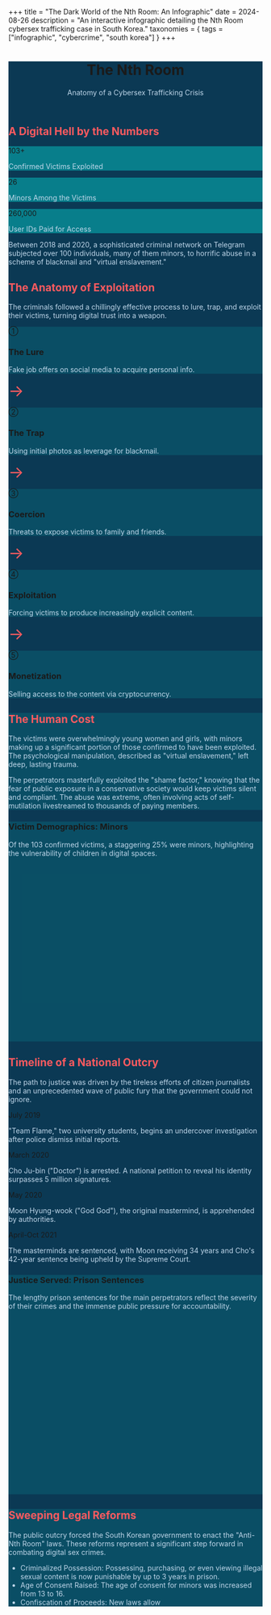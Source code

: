 +++
title = "The Dark World of the Nth Room: An Infographic"
date = 2024-08-26
description = "An interactive infographic detailing the Nth Room cybersex trafficking case in South Korea."
taxonomies = { tags = ["infographic", "cybercrime", "south korea"] }
+++

<div class="prose max-w-none text-gray-200" style="font-family: 'Inter', sans-serif;">
<style>
.chart-container {
position: relative;
width: 100%;
max-width: 600px;
margin-left: auto;
margin-right: auto;
height: 300px;
max-height: 400px;
}
@media (min-width: 768px) {
.chart-container {
height: 350px;
}
}
.flow-arrow {
font-size: 2rem;
color: #FF5A5F;
transform: rotate(90deg);
}
@media (min-width: 768px) {
.flow-arrow {
transform: rotate(0deg);
}
}
.bg-dark-blue { background-color: #0B3954; }
.text-light-blue { color: #BFD7EA; }
.text-vibrant-red { color: #FF5A5F; }
.bg-teal { background-color: #087E8B; }
.bg-teal-50 { background-color: #087E8B50; }
.text-vibrant-red-dark { color: #C81D25; }
</style>

<div class="bg-dark-blue min-h-screen text-gray-200 p-4 md:p-8">

<header class="text-center mb-12">
    <h1 class="text-4xl md:text-6xl font-black text-white mb-2">The Nth Room</h1>
    <p class="text-lg md:text-xl text-light-blue">Anatomy of a Cybersex Trafficking Crisis</p>
</header>

<section id="overview" class="mb-16">
    <h2 class="text-3xl font-bold text-center text-vibrant-red mb-8">A Digital Hell by the Numbers</h2>
    <div class="grid grid-cols-1 md:grid-cols-3 gap-8 text-center">
        <div class="bg-teal p-8 rounded-lg shadow-2xl">
            <p class="text-6xl font-black text-white">103+</p>
            <p class="text-xl text-light-blue mt-2">Confirmed Victims Exploited</p>
        </div>
        <div class="bg-teal p-8 rounded-lg shadow-2xl">
            <p class="text-6xl font-black text-white">26</p>
            <p class="text-xl text-light-blue mt-2">Minors Among the Victims</p>
        </div>
        <div class="bg-teal p-8 rounded-lg shadow-2xl">
            <p class="text-6xl font-black text-white">260,000</p>
            <p class="text-xl text-light-blue mt-2">User IDs Paid for Access</p>
        </div>
    </div>
    <p class="text-center mt-6 text-md text-light-blue max-w-3xl mx-auto">Between 2018 and 2020, a sophisticated criminal network on Telegram subjected over 100 individuals, many of them minors, to horrific abuse in a scheme of blackmail and "virtual enslavement."</p>
</section>

<section id="process" class="mb-16">
    <h2 class="text-3xl font-bold text-center text-vibrant-red mb-8">The Anatomy of Exploitation</h2>
    <p class="text-center mb-10 text-md text-light-blue max-w-3xl mx-auto">The criminals followed a chillingly effective process to lure, trap, and exploit their victims, turning digital trust into a weapon.</p>
    <div class="flex flex-col md:flex-row justify-center items-center gap-4 md:gap-0">
        <div class="text-center p-4 bg-teal-50 rounded-lg w-full md:w-auto">
            <p class="text-4xl mb-2">①</p>
            <h3 class="font-bold text-lg text-white">The Lure</h3>
            <p class="text-sm text-light-blue">Fake job offers on social media to acquire personal info.</p>
        </div>
        <div class="flow-arrow font-bold">→</div>
        <div class="text-center p-4 bg-teal-50 rounded-lg w-full md:w-auto">
            <p class="text-4xl mb-2">②</p>
            <h3 class="font-bold text-lg text-white">The Trap</h3>
            <p class="text-sm text-light-blue">Using initial photos as leverage for blackmail.</p>
        </div>
        <div class="flow-arrow font-bold">→</div>
        <div class="text-center p-4 bg-teal-50 rounded-lg w-full md:w-auto">
            <p class="text-4xl mb-2">③</p>
            <h3 class="font-bold text-lg text-white">Coercion</h3>
            <p class="text-sm text-light-blue">Threats to expose victims to family and friends.</p>
        </div>
        <div class="flow-arrow font-bold">→</div>
        <div class="text-center p-4 bg-teal-50 rounded-lg w-full md:w-auto">
            <p class="text-4xl mb-2">④</p>
            <h3 class="font-bold text-lg text-white">Exploitation</h3>
            <p class="text-sm text-light-blue">Forcing victims to produce increasingly explicit content.</p>
        </div>
         <div class="flow-arrow font-bold">→</div>
        <div class="text-center p-4 bg-teal-50 rounded-lg w-full md:w-auto">
            <p class="text-4xl mb-2">⑤</p>
            <h3 class="font-bold text-lg text-white">Monetization</h3>
            <p class="text-sm text-light-blue">Selling access to the content via cryptocurrency.</p>
        </div>
    </div>
</section>

<section id="victims" class="mb-16">
    <div class="grid grid-cols-1 md:grid-cols-2 gap-8 items-center">
        <div class="bg-teal-50 p-6 rounded-lg shadow-2xl">
            <h2 class="text-3xl font-bold text-vibrant-red mb-4">The Human Cost</h2>
            <p class="text-light-blue mb-4">The victims were overwhelmingly young women and girls, with minors making up a significant portion of those confirmed to have been exploited. The psychological manipulation, described as "virtual enslavement," left deep, lasting trauma.</p>
            <p class="text-light-blue">The perpetrators masterfully exploited the "shame factor," knowing that the fear of public exposure in a conservative society would keep victims silent and compliant. The abuse was extreme, often involving acts of self-mutilation livestreamed to thousands of paying members.</p>
        </div>
        <div class="bg-teal-50 p-6 rounded-lg shadow-2xl">
            <h3 class="text-2xl font-bold text-center text-white mb-4">Victim Demographics: Minors</h3>
            <p class="text-center text-sm text-light-blue mb-4">Of the 103 confirmed victims, a staggering 25% were minors, highlighting the vulnerability of children in digital spaces.</p>
            <div class="chart-container">
                <canvas id="victimDemographicsChart"></canvas>
            </div>
        </div>
    </div>
</section>

<section id="timeline" class="mb-16">
    <h2 class="text-3xl font-bold text-center text-vibrant-red mb-8">Timeline of a National Outcry</h2>
    <p class="text-center mb-10 text-md text-light-blue max-w-3xl mx-auto">The path to justice was driven by the tireless efforts of citizen journalists and an unprecedented wave of public fury that the government could not ignore.</p>
    <div class="relative border-l-4 border-teal ml-6 md:ml-0 md:border-l-0 md:border-t-4 md:w-full md:flex">
        <div class="mb-8 md:mb-0 md:w-1/4 relative flex flex-col items-center">
            <div class="absolute -left-4 -top-3 md:-top-4 md:left-auto w-6 h-6 bg-vibrant-red rounded-full border-4 border-dark-blue"></div>
            <div class="mt-6 md:mt-0 md:pt-8 pl-8 md:pl-0 text-left md:text-center">
                <p class="font-bold text-lg text-white">July 2019</p>
                <p class="text-light-blue">"Team Flame," two university students, begins an undercover investigation after police dismiss initial reports.</p>
            </div>
        </div>
         <div class="mb-8 md:mb-0 md:w-1/4 relative flex flex-col items-center">
            <div class="absolute -left-4 -top-3 md:-top-4 md:left-auto w-6 h-6 bg-vibrant-red rounded-full border-4 border-dark-blue"></div>
            <div class="mt-6 md:mt-0 md:pt-8 pl-8 md:pl-0 text-left md:text-center">
                <p class="font-bold text-lg text-white">March 2020</p>
                <p class="text-light-blue">Cho Ju-bin ("Doctor") is arrested. A national petition to reveal his identity surpasses 5 million signatures.</p>
            </div>
        </div>
         <div class="mb-8 md:mb-0 md:w-1/4 relative flex flex-col items-center">
            <div class="absolute -left-4 -top-3 md:-top-4 md:left-auto w-6 h-6 bg-vibrant-red rounded-full border-4 border-dark-blue"></div>
            <div class="mt-6 md:mt-0 md:pt-8 pl-8 md:pl-0 text-left md:text-center">
                <p class="font-bold text-lg text-white">May 2020</p>
                <p class="text-light-blue">Moon Hyung-wook ("God God"), the original mastermind, is apprehended by authorities.</p>
            </div>
        </div>
         <div class="mb-8 md:mb-0 md:w-1/4 relative flex flex-col items-center">
            <div class="absolute -left-4 -top-3 md:-top-4 md:left-auto w-6 h-6 bg-vibrant-red rounded-full border-4 border-dark-blue"></div>
            <div class="mt-6 md:mt-0 md:pt-8 pl-8 md:pl-0 text-left md:text-center">
                <p class="font-bold text-lg text-white">April-Oct 2021</p>
                <p class="text-light-blue">The masterminds are sentenced, with Moon receiving 34 years and Cho's 42-year sentence being upheld by the Supreme Court.</p>
            </div>
        </div>
    </div>
</section>

<section id="justice" class="mb-16">
     <div class="grid grid-cols-1 md:grid-cols-2 gap-8 items-center">
        <div class="bg-teal-50 p-6 rounded-lg shadow-2xl">
            <h3 class="text-2xl font-bold text-center text-white mb-4">Justice Served: Prison Sentences</h3>
            <p class="text-center text-sm text-light-blue mb-4">The lengthy prison sentences for the main perpetrators reflect the severity of their crimes and the immense public pressure for accountability.</p>
            <div class="chart-container h-64 md:h-80">
                <canvas id="sentencesChart"></canvas>
            </div>
        </div>
         <div class="bg-teal-50 p-6 rounded-lg shadow-2xl">
            <h2 class="text-3xl font-bold text-vibrant-red mb-4">Sweeping Legal Reforms</h2>
            <p class="text-light-blue mb-4">The public outcry forced the South Korean government to enact the "Anti-Nth Room" laws. These reforms represent a significant step forward in combating digital sex crimes.</p>
            <ul class="list-disc list-inside text-light-blue space-y-2">
                <li><span class="font-bold text-white">Criminalized Possession:</span> Possessing, purchasing, or even viewing illegal sexual content is now punishable by up to 3 years in prison.</li>
                <li><span class="font-bold text-white">Age of Consent Raised:</span> The age of consent for minors was increased from 13 to 16.</li>
                <li><span class="font-bold text-white">Confiscation of Proceeds:</span> New laws allow
